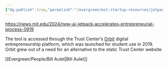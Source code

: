```yaml
---
{"dg-publish":true,"permalink":"/evergreen/mit-startup-resources/jetpacks/","tags":["mit_resource","rtcnl"]}
---
```




https://news.mit.edu/2024/new-ai-jetpack-accelerates-entrepreneurial-process-0919

The tool is accessed through the Trust Center’s [Orbit](https://orbit.mit.edu/) digital entrepreneurship platform, which was launched for student use in 2019. Orbit grew out of a need for an alternative to the static Trust Center website

[[Evergreen/People/Bill Aulet\|Bill Aulet]]
